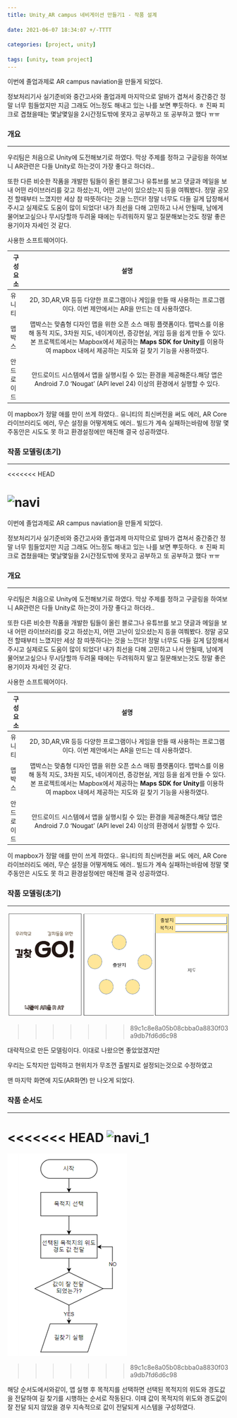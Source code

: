 ```yaml
---
title: Unity_AR campus 네비게이션 만들기1 - 작품 설계

date: 2021-06-07 18:34:07 +/-TTTT

categories: [project, unity]

tags: [unity, team project] 
---
```


이번에 졸업과제로 AR campus naviation을 만들게 되었다.

정보처리기사 실기준비와 중간고사와 졸업과제 마지막으로 알바가 겹쳐서 중간중간 정말 너무 힘들었지만 지금 그래도 어느정도 해내고 있는 나를 보면 뿌듯하다. ㅎ 진짜 피크로 겹쳤을때는 몇날몇일을 2시간정도밖에 못자고 공부하고 또 공부하고 했다 ㅠㅠ



### 개요

---

우리팀은 처음으로 Unity에 도전해보기로 하였다. 막상 주제를 정하고  구글링을 하여보니 AR관련은 다들 Unity로 하는것이 가장 좋다고 하더라.. 

또한 다른 비슷한 작품을 개발한 팀들이 올린 블로그나 유튜브를 보고 댓글과 메일을 보내 어떤 라이브러리를 갖고 하셨는지, 어떤 고난이 있으셨는지 등을 여쭤봤다. 정말 공모전 할때부터 느꼈지만 세상 참 따뜻하다는 것을 느낀다! 정말 너무도 다들 길게 답장해서 주시고 실제로도 도움이 많이 되었다!  내가 최선을 다해 고민하고 나서 안될때, 남에게 물어보고싶으나 무시당할까 두려울 때에는 두려워하지 말고 질문해보는것도 정말 좋은 용기이자 자세인 것 같다.



사용한 소프트웨어이다.

| 구성요소   |                             설명                             |
| ---------- | :----------------------------------------------------------: |
| 유니티     | 2D, 3D,AR,VR 등등 다양한 프로그램이나 게임을 만들 때 사용하는 프로그램이다. 이번 제안에서는 AR을 만드는 데 사용하였다. |
| 맵박스     | 맵박스는 맞춤형 디자인 맵을 위한 오픈 소스 매핑 플랫폼이다. 맵박스를 이용해 동적 지도, 3차원 지도, 네이게이션, 증강현실, 게임 등을 쉽게 만들 수 있다. 본 프로젝트에서는 Mapbox에서 제공하는 **Maps SDK for Unity**를 이용하여 mapbox 내에서 제공하는 지도와 길 찾기 기능을 사용하였다. |
| 안드로이드 | 안드로이드 시스템에서 앱을 실행시킬 수 있는 환경을 제공해준다.해당 앱은 Android 7.0 ‘Nougat’ (API level 24) 이상의 환경에서 실행할 수 있다. |

이 mapbox가 정말 애를 만이 쓰게 하였다.. 유니티의 최신버전을 써도 에러, AR Core 라이브러리도 에러, 무슨 설정을 어떻게해도 에러.. 빌드가 계속 실패하는바람에 정말 몇 주동안은 시도도 못 하고 환경설정에만 매진해 결국 성공하였다.



### 작품 모델링(초기)

---

<<<<<<< HEAD


![navi](E:\kikiplus1.github.io\assets\poastimg\navi.PNG)
=======
이번에 졸업과제로 AR campus naviation을 만들게 되었다.

정보처리기사 실기준비와 중간고사와 졸업과제 마지막으로 알바가 겹쳐서 중간중간 정말 너무 힘들었지만 지금 그래도 어느정도 해내고 있는 나를 보면 뿌듯하다. ㅎ 진짜 피크로 겹쳤을때는 몇날몇일을 2시간정도밖에 못자고 공부하고 또 공부하고 했다 ㅠㅠ



### 개요

---

우리팀은 처음으로 Unity에 도전해보기로 하였다. 막상 주제를 정하고  구글링을 하여보니 AR관련은 다들 Unity로 하는것이 가장 좋다고 하더라.. 

또한 다른 비슷한 작품을 개발한 팀들이 올린 블로그나 유튜브를 보고 댓글과 메일을 보내 어떤 라이브러리를 갖고 하셨는지, 어떤 고난이 있으셨는지 등을 여쭤봤다. 정말 공모전 할때부터 느꼈지만 세상 참 따뜻하다는 것을 느낀다! 정말 너무도 다들 길게 답장해서 주시고 실제로도 도움이 많이 되었다!  내가 최선을 다해 고민하고 나서 안될때, 남에게 물어보고싶으나 무시당할까 두려울 때에는 두려워하지 말고 질문해보는것도 정말 좋은 용기이자 자세인 것 같다.



사용한 소프트웨어이다.

| 구성요소   |                             설명                             |
| ---------- | :----------------------------------------------------------: |
| 유니티     | 2D, 3D,AR,VR 등등 다양한 프로그램이나 게임을 만들 때 사용하는 프로그램이다. 이번 제안에서는 AR을 만드는 데 사용하였다. |
| 맵박스     | 맵박스는 맞춤형 디자인 맵을 위한 오픈 소스 매핑 플랫폼이다. 맵박스를 이용해 동적 지도, 3차원 지도, 네이게이션, 증강현실, 게임 등을 쉽게 만들 수 있다. 본 프로젝트에서는 Mapbox에서 제공하는 **Maps SDK for Unity**를 이용하여 mapbox 내에서 제공하는 지도와 길 찾기 기능을 사용하였다. |
| 안드로이드 | 안드로이드 시스템에서 앱을 실행시킬 수 있는 환경을 제공해준다.해당 앱은 Android 7.0 ‘Nougat’ (API level 24) 이상의 환경에서 실행할 수 있다. |

이 mapbox가 정말 애를 만이 쓰게 하였다.. 유니티의 최신버전을 써도 에러, AR Core 라이브러리도 에러, 무슨 설정을 어떻게해도 에러.. 빌드가 계속 실패하는바람에 정말 몇 주동안은 시도도 못 하고 환경설정에만 매진해 결국 성공하였다.



### 작품 모델링(초기)

---



![navi](/assets/poastimg/navi.PNG)
>>>>>>> 89c1c8e8a05b08cbba0a8830f03a9db7fd6d6c98



대략적으로 만든 모델링이다. 이대로 나왔으면 좋았었겠지만

우리는 도착지만 입력하고 현위치가 무조껀 출발지로 설정되는것으로 수정하였고

맨 마지막 화면에 지도(AR화면) 만 나오게 되었다.



### 작품 순서도

---

<<<<<<< HEAD
![navi_1](E:\kikiplus1.github.io\assets\poastimg\navi_1.PNG)
=======
![navi_1](/assets/poastimg/navi_1.PNG)
>>>>>>> 89c1c8e8a05b08cbba0a8830f03a9db7fd6d6c98



 해당 순서도에서와같이, 앱 실행 후 목적지를 선택하면 선택된 목적지의 위도와 경도값을 전달하여 길 찾기를 시행하는 순서로 작동된다. 이때 값이 목적지의 위도와 경도값이 잘 전달 되지 않았을 경우 지속적으로 값이 전달되게 시스템을 구성하였다.



